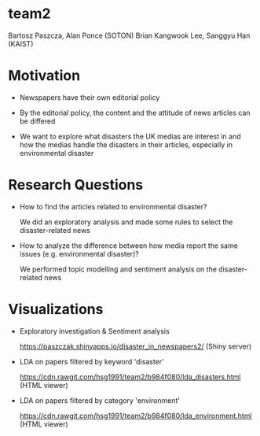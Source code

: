 # team2
Bartosz Paszcza, Alan Ponce (SOTON)
Brian Kangwook Lee, Sanggyu Han (KAIST)

# Motivation

- Newspapers have their own editorial policy

- By the editorial policy, the content and the attitude of news articles can be differed

- We want to explore what disasters the UK medias are interest in and how the medias handle the disasters in their articles, especially in environmental disaster

# Research Questions
- How to find the articles related to environmental disaster?

  We did an exploratory analysis and made some rules to select the disaster-related news

- How to analyze the difference between how media report the same issues (e.g. environmental disaster)?

  We performed topic modelling and sentiment analysis on the disaster-related news

# Visualizations

- Exploratory investigation & Sentiment analysis

  https://paszczak.shinyapps.io/disaster_in_newspapers2/ (Shiny server)

- LDA on papers filtered by keyword 'disaster'

  https://cdn.rawgit.com/hsg1991/team2/b984f080/lda_disasters.html (HTML viewer)

- LDA on papers filtered by category 'environment'

  https://cdn.rawgit.com/hsg1991/team2/b984f080/lda_environment.html (HTML viewer)

